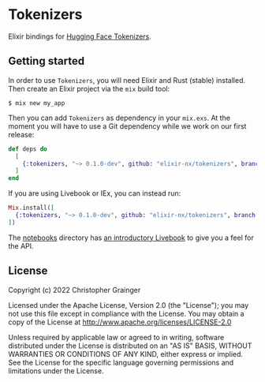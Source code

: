 # Tokenizers

Elixir bindings for [Hugging Face Tokenizers](https://github.com/huggingface/tokenizers).

## Getting started

In order to use `Tokenizers`, you will need Elixir and Rust (stable) installed. Then create an Elixir project via the `mix` build tool:

```
$ mix new my_app
```

Then you can add `Tokenizers` as dependency in your `mix.exs`. At the moment you will have to use a Git dependency while we work on our first release:

```elixir
def deps do
  [
    {:tokenizers, "~> 0.1.0-dev", github: "elixir-nx/tokenizers", branch: "main"},
  ]
end
```

If you are using Livebook or IEx, you can instead run:

```elixir
Mix.install([
  {:tokenizers, "~> 0.1.0-dev", github: "elixir-nx/tokenizers", branch: "main"},
])
```

The [notebooks](./notebooks) directory has [an introductory Livebook](./notebooks/pretrained.livemd) to give you a feel for the API.

## License

Copyright (c) 2022 Christopher Grainger

Licensed under the Apache License, Version 2.0 (the "License"); you may not use this file except in compliance with the License. You may obtain a copy of the License at http://www.apache.org/licenses/LICENSE-2.0

Unless required by applicable law or agreed to in writing, software distributed under the License is distributed on an "AS IS" BASIS, WITHOUT WARRANTIES OR CONDITIONS OF ANY KIND, either express or implied. See the License for the specific language governing permissions and limitations under the License.